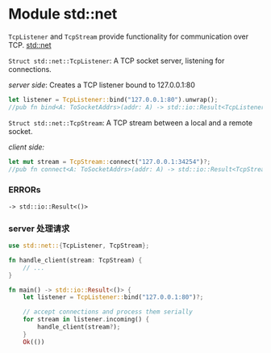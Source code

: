 # Module std::net

`TcpListener` and `TcpStream` provide functionality for communication over TCP.  [std::net](https://doc.rust-lang.org/std/net/index.html)

`Struct std::net::TcpListener`: A TCP socket server, listening for connections.

*server side*: Creates a TCP listener bound to 127.0.0.1:80
```rust
let listener = TcpListener::bind("127.0.0.1:80").unwrap();
//pub fn bind<A: ToSocketAddrs>(addr: A) -> std::io::Result<TcpListener>
```

`Struct std::net::TcpStream`: A TCP stream between a local and a remote socket.  

*client side:*
```rust
let mut stream = TcpStream::connect("127.0.0.1:34254")?;
//pub fn connect<A: ToSocketAddrs>(addr: A) -> std::io::Result<TcpStream>
```

### ERRORs
`-> std::io::Result<()>`

### server 处理请求

```rust
use std::net::{TcpListener, TcpStream};

fn handle_client(stream: TcpStream) {
    // ...
}

fn main() -> std::io::Result<()> {
    let listener = TcpListener::bind("127.0.0.1:80")?;

    // accept connections and process them serially
    for stream in listener.incoming() {
        handle_client(stream?);
    }
    Ok(())
```
